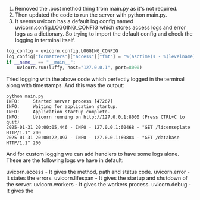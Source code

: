 1. Removed the .post method thing from main.py as it's not required.
2. Then updated the code to run the server with python main.py.
3. It seems uvicorn has a default log config named uvicorn.config.LOGGING_CONFIG which stores access logs and error logs as a dictionary. So trying to import the default config and check the logging in terminal itself.  
```python
log_config = uvicorn.config.LOGGING_CONFIG
log_config["formatters"]["access"]["fmt"] = "%(asctime)s - %(levelname)s - %(message)s"
if __name__ == "__main__":
    uvicorn.run(luffy, host="127.0.0.1", port=8000)

```

Tried logging with the above code which perfectly logged in the terminal along with timestamps.
And this was the output: 
```
python main.py
INFO:     Started server process [47267]
INFO:     Waiting for application startup.
INFO:     Application startup complete.
INFO:     Uvicorn running on http://127.0.0.1:8000 (Press CTRL+C to quit)
2025-01-31 20:00:05,446 - INFO - 127.0.0.1:60468 - "GET /licenseplate HTTP/1.1" 200
2025-01-31 20:00:22,097 - INFO - 127.0.0.1:60884 - "GET /database HTTP/1.1" 200

```

And for custom logging we can add handlers to have some logs alone. These are the following logs we have in default:

uvicorn.access - It gives the method, path and status code. 
uvicorn.error - It states the errors.
uvicorn.lifespan - It gives the startup and shutdown of the server.
uvicorn.workers - It gives the workers process.
uvicorn.debug - It gives the 
